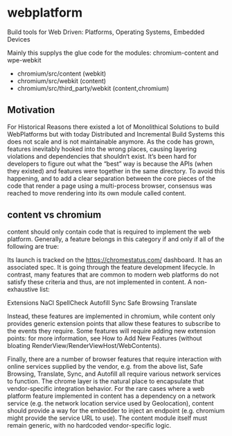 # webplatform
Build tools for Web Driven: Platforms, Operating Systems, Embedded Devices

Mainly this supplys the glue code for the modules: chromium-content and wpe-webkit
- chromium/src/content (webkit)
- chromium/src/webkit (content)
- chromium/src/third_party/webkit (content,chromium)

## Motivation
For Historical Reasons there existed a lot of Monolithical Solutions to build WebPlatforms but with today Distributed and Incremental Build Systems this does not scale and is not maintainable anymore. As the code has grown, features inevitably hooked into the wrong places, causing layering violations and dependencies that shouldn‘t exist. It’s been hard for developers to figure out what the “best” way is because the APIs (when they existed) and features were together in the same directory. To avoid this happening, and to add a clear separation between the core pieces of the code that render a page using a multi-process browser, consensus was reached to move rendering into its own module called content.


## content vs chromium
content should only contain code that is required to implement the web platform. Generally, a feature belongs in this category if and only if all of the following are true:

Its launch is tracked on the https://chromestatus.com/ dashboard.
It has an associated spec.
It is going through the feature development lifecycle.
In contrast, many features that are common to modern web platforms do not satisfy these criteria and thus, are not implemented in content. A non-exhaustive list:

Extensions
NaCl
SpellCheck
Autofill
Sync
Safe Browsing
Translate

Instead, these features are implemented in chromium, while content only provides generic extension points that allow these features to subscribe to the events they require. Some features will require adding new extension points: for more information, see How to Add New Features (without bloating RenderView/RenderViewHost/WebContents).

Finally, there are a number of browser features that require interaction with online services supplied by the vendor, e.g. from the above list, Safe Browsing, Translate, Sync, and Autofill all require various network services to function. The chrome layer is the natural place to encapsulate that vendor-specific integration behavior. For the rare cases where a web platform feature implemented in content has a dependency on a network service (e.g. the network location service used by Geolocation), content should provide a way for the embedder to inject an endpoint (e.g. chromium might provide the service URL to use). The content module itself must remain generic, with no hardcoded vendor-specific logic.
